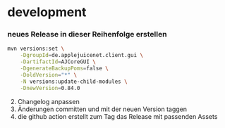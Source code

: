 # development

### neues Release in dieser Reihenfolge erstellen

```bash
mvn versions:set \
    -DgroupId=de.applejuicenet.client.gui \
    -DartifactId=AJCoreGUI \
    -DgenerateBackupPoms=false \
    -DoldVersion="*" \
    -N versions:update-child-modules \
    -DnewVersion=0.84.0
```

2. Changelog anpassen
3. Änderungen committen und mit der neuen Version taggen
4. die github action erstellt zum Tag das Release mit passenden Assets

